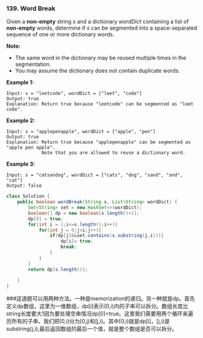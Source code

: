 ### 139. Word Break

Given a **non-empty** string *s* and a dictionary *wordDict* containing a list of **non-empty** words, determine if *s* can be segmented into a space-separated sequence of one or more dictionary words.

**Note:**

- The same word in the dictionary may be reused multiple times in the segmentation.
- You may assume the dictionary does not contain duplicate words.

**Example 1:**

```
Input: s = "leetcode", wordDict = ["leet", "code"]
Output: true
Explanation: Return true because "leetcode" can be segmented as "leet code".
```

**Example 2:**

```
Input: s = "applepenapple", wordDict = ["apple", "pen"]
Output: true
Explanation: Return true because "applepenapple" can be segmented as "apple pen apple".
             Note that you are allowed to reuse a dictionary word.
```

**Example 3:**

```
Input: s = "catsandog", wordDict = ["cats", "dog", "sand", "and", "cat"]
Output: false
```

~~~java
class Solution {
    public boolean wordBreak(String s, List<String> wordDict) {
        Set<String> set = new HashSet<>(wordDict);
        boolean[] dp = new boolean[s.length()+1];
        dp[0] = true;
        for(int i = 1;i<=s.length();i++){
            for(int j = 0;j<i;j++){
                if(dp[j]&&set.contains(s.substring(j,i))){
                    dp[i]= true;
                    break;
                }
            }
        }
        return dp[s.length()];
        
    }
}
~~~

###这道题可以用两种方法。一种是memorization的递归。另一种就是dp。首先定义dp数组，这里为一维数组，dp[i]表示[0,i)内的子串可以拆分。数组长度比string长度要大1因为要处理空串情况dp[0]=true。这里我们需要用两个循环来遍历所有的子串，我们把[0,i)分为[0,j)和[j,i)。其中[0,i)就是dp[i]，[j,i)是substring(j,i),最后返回数组的最后一个值，就是整个数组是否可以拆分。